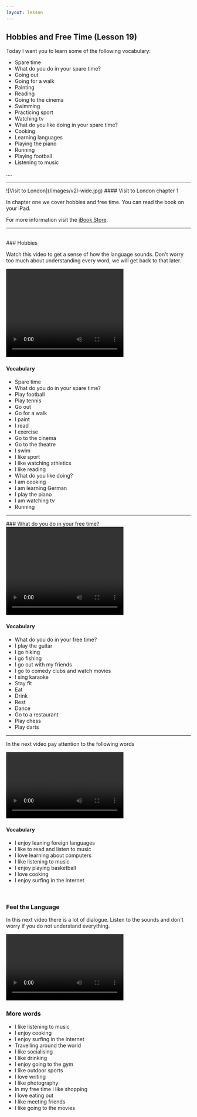 ```yaml
---
layout: lesson
---
```

## Hobbies and Free Time (Lesson 19)


Today I want you to learn some of the following vocabulary:

* Spare time
* What do you do in your spare time?
* Going out
* Going for a walk
* Painting 
* Reading 
* Going to the cinema
* Swimming
* Practicing sport
* Watching tv
* What do you like doing in your spare time? 
* Cooking
* Learning languages
* Playing the piano
* Running
* Playing football
* Listening to music

….

<hr>
![Visit to London](/images/v2l-wide.jpg)
#### Visit to London chapter 1

In chapter one we cover hobbies and free time. 
You can read the book on your iPad.

For more information visit the [iBook Store](https://itunes.apple.com/us/book/portuguese-for-travelers/id568515833).

<hr>

<br class="column">
### Hobbies

Watch this video to get a sense of how the language sounds. Don't worry too much about understanding every word, we will get back to that later.


<video width="320" height="240" preload="none">
    <source type="video/youtube" src="http://www.youtube.com/watch?v=5D9tHk5p4YM" />
</video>

#### Vocabulary

* Spare time
* What do you do in your spare time?
* Play football
* Play tennis
* Go out
* Go for a walk
* I paint
* I read
* I exercise 
* Go to the cinema
* Go to the theatre
* I swim 
* I like sport
* I like watching athletics
* I like reading
* What do you like doing?
* I am cooking 
* I am learning German
* I play the piano
* I am watching tv
* Running 

<hr>
### What do you do in your free time? 

<video width="320" height="240" preload="none">
    <source type="video/youtube" src="http://www.youtube.com/watch?v=qmKlOy1XTgI" />
</video>

#### Vocabulary

* What do you do in your free time? 
* I play the guitar
* I go hiking 
* I go fishing 
* I go out with my friends
* I go to comedy clubs and watch movies
* I sing karaoke 
* Stay fit 
* Eat 
* Drink
* Rest 
* Dance 
* Go to a restaurant 
* Play chess 
* Play darts 


<hr>

In the next video pay attention to the following words


<video width="320" height="180" preload="none">
    <source type="video/youtube" src="http://www.youtube.com/watch?v=aGJpiiSJtmk" />
</video>

#### Vocabulary

* I enjoy leaning foreign languages
* I like to read and listen to music
* I love learning about computers
* I like listening to music
* I enjoy playing basketball
* I love cooking
* I enjoy surfing in the internet 

<br class="column">

### Feel the Language

In this next video there is a lot of dialogue. 
Listen to the sounds and don't worry if you do not understand everything.

<video width="320" height="180" preload="none">
    <source type="video/youtube" src="http://www.youtube.com/watch?v=Qkxj2Rslljc" />
</video>


<br class="column">

### More words


* I like listening to music
* I enjoy cooking 
* I enjoy surfing in the internet 
* Travelling around the world 
* I like socialising 
* I like drinking 
* I enjoy going to the gym 
* I like outdoor sports
* I love writing 
* I like photography
* In my free time i like shopping 
* I love eating out 
* I like meeting friends 
* I like going to the movies






